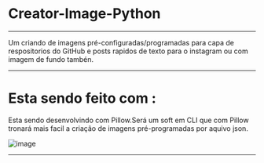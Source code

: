 # Creator-Image-Python

------------------------------------
 Um criando de imagens pré-configuradas/programadas para capa de respositorios do GitHub e posts rapidos de texto para o instagram ou com imagem de fundo tambén.
 
 ----------------------------------
 # Esta sendo feito com :
 
 Esta sendo desenvolvindo com Pillow.Será um soft em CLI que com Pillow tronará mais facil a criação de imagens pré-programadas por aquivo json.
 
![image](https://user-images.githubusercontent.com/68930411/158917938-77b22406-7be9-46ef-8d6f-306f50c35141.png)

----------------------------------
